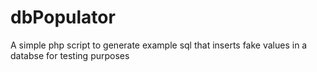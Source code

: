 # dbPopulator
A simple php script to generate example sql that inserts fake values in a databse for testing purposes
